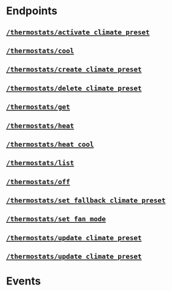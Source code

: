 # Endpoints

## [`/thermostats/activate_climate_preset`](./activate_climate_preset.md)


## [`/thermostats/cool`](./cool.md)


## [`/thermostats/create_climate_preset`](./create_climate_preset.md)


## [`/thermostats/delete_climate_preset`](./delete_climate_preset.md)


## [`/thermostats/get`](./get.md)


## [`/thermostats/heat`](./heat.md)


## [`/thermostats/heat_cool`](./heat_cool.md)


## [`/thermostats/list`](./list.md)


## [`/thermostats/off`](./off.md)


## [`/thermostats/set_fallback_climate_preset`](./set_fallback_climate_preset.md)


## [`/thermostats/set_fan_mode`](./set_fan_mode.md)


## [`/thermostats/update_climate_preset`](./update_climate_preset.md)


## [`/thermostats/update_climate_preset`](./update_climate_preset.md)


# Events